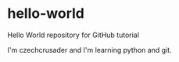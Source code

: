 # hello-world
Hello World repository for GitHub tutorial

I'm czechcrusader and I'm learning python and git.
